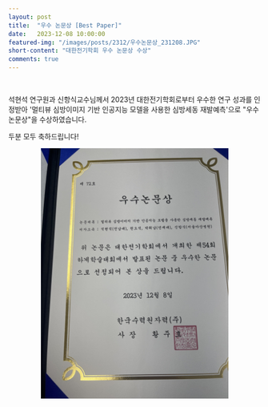 ```yaml
---
layout: post
title:  "우수 논문상 [Best Paper]" 
date:   2023-12-08 10:00:00
featured-img: "/images/posts/2312/우수논문상_231208.JPG"
short-content: "대한전기학회 우수 논문상 수상" 
comments: true
---
```


<br> 

석현석 연구원과 신항식교수님께서 2023년 대한전기학회로부터 우수한 연구 성과를 인정받아 '멀티뷰 심방이미지 기반 인공지능 모델을 사용한 심방세동 재발예측'으로 "우수 논문상"을 수상하였습니다. 

두분 모두 축하드립니다!

<div style="display: flex; justify-content: center;">
    <span class="image featured"><img src="/images/posts/2312/우수논문상_231208.JPG" alt="" style='height: 500px; object-fit: contain;'></span>
</div>